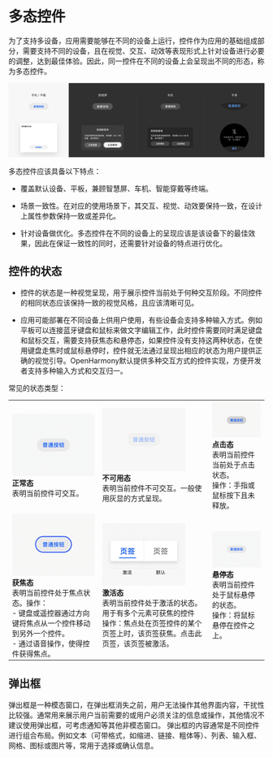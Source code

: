 # 多态控件


为了支持多设备，应用需要能够在不同的设备上运行，控件作为应用的基础组成部分，需要支持不同的设备，且在视觉、交互、动效等表现形式上针对设备进行必要的调整，达到最佳体验。因此，同一控件在不同的设备上会呈现出不同的形态，称为多态控件。


![zh-cn_image_0000001268129090](figures/zh-cn_image_0000001268129090.png)


多态控件应该具备以下特点：


- 覆盖默认设备、平板，兼顾智慧屏、车机、智能穿戴等终端。

- 场景一致性。在对应的使用场景下，其交互、视觉、动效要保持一致，在设计上属性参数保持一致或差异化。

- 针对设备做优化。多态控件在不同的设备上的呈现应该是该设备下的最佳效果，因此在保证一致性的同时，还需要针对设备的特点进行优化。


## 控件的状态

- 控件的状态是一种视觉呈现，用于展示控件当前处于何种交互阶段。不同控件的相同状态应该保持一致的视觉风格，且应该清晰可见。

- 应用可能部署在不同设备上供用户使用，有些设备会支持多种输入方式。例如平板可以连接蓝牙键盘和鼠标来做文字编辑工作，此时控件需要同时满足键盘和鼠标交互，需要支持获焦态和悬停态，如果控件没有支持这两种状态，在使用键盘走焦时或鼠标悬停时，控件就无法通过呈现出相应的状态为用户提供正确的视觉引导。OpenHarmony默认提供多种交互方式的控件实现，方便开发者支持多种输入方式和交互归一。

常见的状态类型：

| | | |
| -------- | -------- | -------- |
| ![zh-cn_image_0000001268288974](figures/zh-cn_image_0000001268288974.gif)<br/>**正常态**<br/>表明当前控件可交互。 | ![zh-cn_image_0000001268608890](figures/zh-cn_image_0000001268608890.gif)<br/>**不可用态**<br/>表明当前控件不可交互。一般使用灰显的方式呈现。 | ![zh-cn_image_0000001317208945](figures/zh-cn_image_0000001317208945.gif)<br/>**点击态**<br/>表明当前控件当前处于点击状态。<br/>操作：手指或鼠标按下且未释放。 |
| ![zh-cn_image_0000001317488873](figures/zh-cn_image_0000001317488873.gif)<br/>**获焦态**<br/>表明当前控件处于焦点状态。操作：<br/>-&nbsp;键盘或遥控器通过方向键将焦点从一个控件移动到另外一个控件。<br/>-&nbsp;通过语音操作，使得控件获得焦点。 | ![zh-cn_image_0000001317089061](figures/zh-cn_image_0000001317089061.gif)<br/>**激活态**<br/>表明当前控件处于激活的状态。用于有多个元素可获焦的控件<br/>操作：焦点处在页签控件的某个页签上时，该页签获焦。点击此页签，该页签被激活。 | ![zh-cn_image_0000001317328893](figures/zh-cn_image_0000001317328893.gif)<br/>**悬停态**<br/>表明当前控件处于鼠标悬停的状态。<br/>操作：将鼠标悬停在控件之上。 |


## 弹出框

弹出框是一种模态窗口，在弹出框消失之前，用户无法操作其他界面内容，干扰性比较强。通常用来展示用户当前需要的或用户必须关注的信息或操作，其他情况不建议使用弹出框，可考虑通知等其他非模态窗口。 弹出框的内容通常是不同控件进行组合布局。例如文本（可带格式，如缩进、链接、粗体等）、列表、输入框、网格、图标或图片等，常用于选择或确认信息。
